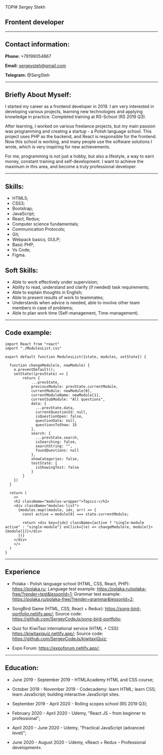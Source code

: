 TOPI# Sergey Stekh

## Frontent developer

---

## Contact information:

**Phone:** +79199054867

**Email:** sergeysteh@gmail.com

**Telegram:** @SergSteh


---

## Briefly About Myself:

I started my career as a frontend developer in 2019. I am very interested in developing various projects, learning new technologies and applying knowledge in practice.
Completed training at RS-School (RS 2019 Q3). 

After learning, I worked on various freelance projects, but my main passion was programming and creating a startup - a Polish language school. This project uses PHP as the backend, and React is responsible for the frontend. Now this school is working, and many people use the software solutions I wrote, which is very inspiring for new achievements.

For me, programming is not just a hobby, but also a lifestyle, a way to earn money, constant training and self-development. I want to achieve the maximum in this area, and become a truly professional developer.

---

## Skills:

- HTML5; 
- CSS3;
- Bootstrap;
- JavaScript;
- React, Redux;
- Computer science fundamentals;
- Communication Protocols;
- Git;
- Webpack basics, GULP;
- Basic PHP;
- Vs Code;
- Figma.

## Soft Skills: 

- Able to work effectively under supervision;
- Ability to read, understand and clarify (if needed) task requirements;
- Able to explain thoughts in English;
- Able to present results of work to teammates;
- Understands when advice is needed, able to involve other team members in case of problems;
- Able to plan work time (Self-management, Time-management).

---

## Code example: 

```
import React from "react"
import "./ModulesList.css"

export default function ModulesList({state, modules, setState}) {
  
  function changeModule(e, newModule) {
    e.preventDefault();
    setState((prevState) => {
        return {
            ...prevState,
            previousModule: prevState.currentModule,
            currentModule: newModule[0],
            currentModuleName: newModule[1],
            currentSubModule: "All questions",
            data: {
              ...prevState.data,
              currentQuestionId: null,
              isQuestionOpen: false,
              questionData: null,
              questionsToShow: 15
            },
            search: {
              ...prevState.search,
              isSearching: false,
              searchString: "",
              foundQuestions: null
            },
            showCategories: false,
            testState: {
              isShowingTest: false
            }
        }
    })
  }

  return (
    <>
    <h2 className="modules-wrapper">Topics:</h2>
    <div className="modules-list">
      {modules.map((module, idx, arr) => {
        const active = module[0] === state.currentModule;

        return <div key={idx} className={active ? "single-module active" : "single-module"} onClick={(e) => changeModule(e, module)}>{module[1]}</div>
      })}
    </div>
    </>
  )
}
```

---

## Experience

- Polaka - Polish language school (HTML, CSS, React, PHP): https://polaka.ru; Language test example: https://polaka.ru/polaka-free/?render=test&lessonId=1; Grammar test example: https://polaka.ru/polaka-free/?render=grammar&lessonId=2;

- SongBird Game (HTML, CSS, React + Redux):
https://song-bird-portfolio.netlify.app/;
Source code: https://github.com/SergeyCodeJs/song-bird-portfolio;
- Quiz for KiwiTaxi international service (HTML + CSS):
https://kiwitaxiquiz.netlify.app/; 
Source code: https://github.com/SergeyCodeJs/kiwitaxiQuiz;
- Expo Forum: https://expoforum.netlify.app/;

---

## Education:

- June 2019 - September 2019 - HTMLAcademy HTML and CSS course;

- October 2019 - November 2019 - Codecademy: learn HTML; learn CSS; learn JavaScript; building interactive JavaScript sites.

- September 2019 - April 2020 - Rolling scopes school (RS 2019 Q3);

- February 2020 - April 2020 - Udemy, "React JS – from beginner to professional";

- April 2020 - June 2020 - Udemy, "Practical JavaScript (advanced level)";

- June 2020 - August 2020 - Udemy, «React + Redux – Professional development».



